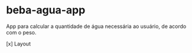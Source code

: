 # beba-agua-app
App para calcular a quantidade de água necessária ao usuário, de acordo com o peso.

[x] Layout
